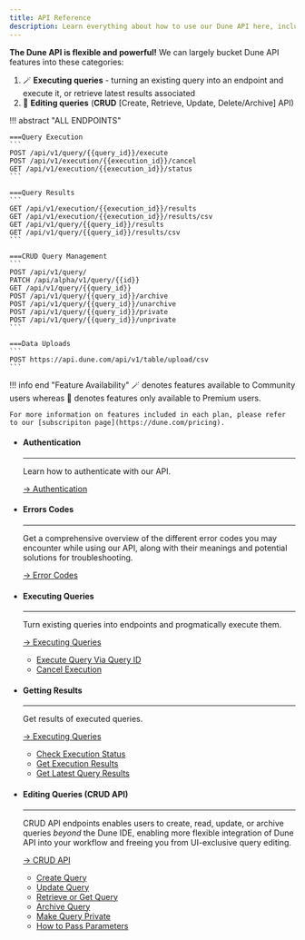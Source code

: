 ```yaml
---
title: API Reference
description: Learn everything about how to use our Dune API here, including common errors
---
```


**The Dune API is flexible and powerful!** We can largely bucket Dune API features into these categories: 

1. 🪄 **Executing queries** - turning an existing query into an endpoint and execute it, or retrieve latest results associated 
2. 💫 **Editing queries** (**CRUD** [Create, Retrieve, Update, Delete/Archive] API) 
<!-- 3. 🪄 **Uploading data** (Write API)  -->

!!! abstract "ALL ENDPOINTS"

    ===Query Execution
    ```
    POST /api/v1/query/{{query_id}}/execute
    POST /api/v1/execution/{{execution_id}}/cancel
    GET /api/v1/execution/{{execution_id}}/status
    ```

    ===Query Results
    ```
    GET /api/v1/execution/{{execution_id}}/results 
    GET /api/v1/execution/{{execution_id}}/results/csv
    GET /api/v1/query/{{query_id}}/results 
    GET /api/v1/query/{{query_id}}/results/csv
    ```

    ===CRUD Query Management
    ```
    POST /api/v1/query/
    PATCH /api/alpha/v1/query/{{id}}
    GET /api/v1/query/{{query_id}}
    POST /api/v1/query/{{query_id}}/archive
    POST /api/v1/query/{{query_id}}/unarchive
    POST /api/v1/query/{{query_id}}/private
    POST /api/v1/query/{{query_id}}/unprivate
    ```

    ===Data Uploads
    ```
    POST https://api.dune.com/api/v1/table/upload/csv
    ```

!!! info end "Feature Availability"
    🪄 denotes features available to Community users whereas 💫 denotes features only available to Premium users. 

    For more information on features included in each plan, please refer to our [subscripiton page](https://dune.com/pricing).


<div class="grid cards" markdown>

-   #### Authentication

    ---

    Learn how to authenticate with our API.  
    
    [→ Authentication](authentication.md)

-   #### Errors Codes

    ---

    Get a comprehensive overview of the different error codes you may encounter while using our API, along with their meanings and potential solutions for troubleshooting.
    
    [→ Error Codes](errors.md)

-   #### Executing Queries

    ---

    Turn existing queries into endpoints and progmatically execute them.
    
    [→ Executing Queries](execute-queries/index.md)

    - [Execute Query Via Query ID](../api-reference/execute-queries/execute-query-id.md)
    - [Cancel Execution](../api-reference/execute-queries/cancel-execution.md)

-   #### Getting Results

    ---

    Get results of executed queries.
    
    [→ Executing Queries](get-results/index.md)

    - [Check Execution Status](../api-reference/get-results/execution-status.md)
    - [Get Execution Results](../api-reference/get-results/execution-results.md)
    - [Get Latest Query Results](../api-reference/get-results/latest-results.md)

-   #### Editing Queries (CRUD API)

    ---

    CRUD API endpoints enables users to create, read, update, or archive queries *beyond* the Dune IDE, enabling more flexible integration of Dune API into your workflow and freeing you from UI-exclusive query editing.

    [→ CRUD API](edit-queries/index.md)
    
    - [Create Query](../api-reference/edit-queries/create-query.md)
    - [Update Query](../api-reference/edit-queries/update-query.md)
    - [Retrieve or Get Query](../api-reference/edit-queries/get-query.md)
    - [Archive Query](../api-reference/edit-queries/archive-query.md)
    - [Make Query Private](../api-reference/edit-queries/private-query.md)
    - [How to Pass Parameters](../api-reference/edit-queries/parameter-passing.md)

<!-- -   #### Uploading Data (Write API)

    ---

    Use Dune's write API to upload CSV files to a specific table in the Dune database.

    [→ Write API](data-upload/write-api.md) -->
    
</div>
